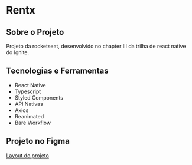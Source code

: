 # Rentx

## Sobre o Projeto
Projeto da rocketseat, desenvolvido no chapter III da trilha de react native do Ignite.

## Tecnologias e Ferramentas
- React Native
- Typescript
- Styled Components
- API Nativas
- Axios
- Reanimated
- Bare Workflow

## Projeto no Figma
<a href="https://www.figma.com/file/Pb2MtPFmb8oM9O2NeeRgOK/Ignite-Feed-Community?fuid=1070490723086232232">Layout do projeto</a>
